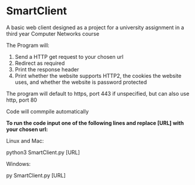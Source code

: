 # SmartClient
A basic web client designed as a project for a university assignment in a third year Computer Networks course

The Program will:
1. Send a HTTP get request to your chosen url
2. Redirect as required
3. Print the response header
4. Print whether the website supports HTTP2, the cookies the website uses, and whether the website is password protected

The program will default to https, port 443 if unspecified, but can also use http, port 80


Code will commpile automatically

**To run the code input one of the following lines and replace [URL] with your chosen url:**

Linux and Mac:

python3 SmartClient.py [URL]

Windows:

py SmartClient.py [URL]
